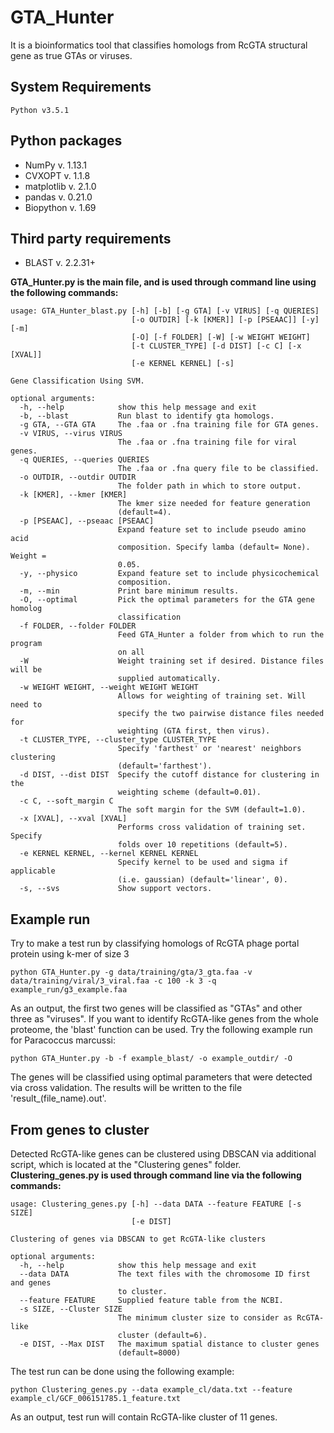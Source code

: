 # GTA_Hunter
  It is a bioinformatics tool that classifies homologs from RcGTA structural gene as true GTAs or viruses. 

## System Requirements
 `Python v3.5.1` 

## Python packages
- NumPy v. 1.13.1
- CVXOPT v. 1.1.8
- matplotlib v. 2.1.0
- pandas v. 0.21.0
- Biopython v. 1.69

## Third party requirements
- BLAST v. 2.2.31+

**GTA_Hunter.py is the main file, and is used through command line using the following commands:**
```
usage: GTA_Hunter_blast.py [-h] [-b] [-g GTA] [-v VIRUS] [-q QUERIES]
                           [-o OUTDIR] [-k [KMER]] [-p [PSEAAC]] [-y] [-m]
                           [-O] [-f FOLDER] [-W] [-w WEIGHT WEIGHT]
                           [-t CLUSTER_TYPE] [-d DIST] [-c C] [-x [XVAL]]
                           [-e KERNEL KERNEL] [-s]

Gene Classification Using SVM.

optional arguments:
  -h, --help            show this help message and exit
  -b, --blast           Run blast to identify gta homologs.
  -g GTA, --GTA GTA     The .faa or .fna training file for GTA genes.
  -v VIRUS, --virus VIRUS
                        The .faa or .fna training file for viral genes.
  -q QUERIES, --queries QUERIES
                        The .faa or .fna query file to be classified.
  -o OUTDIR, --outdir OUTDIR
                        The folder path in which to store output.
  -k [KMER], --kmer [KMER]
                        The kmer size needed for feature generation
                        (default=4).
  -p [PSEAAC], --pseaac [PSEAAC]
                        Expand feature set to include pseudo amino acid
                        composition. Specify lamba (default= None). Weight =
                        0.05.
  -y, --physico         Expand feature set to include physicochemical
                        composition.
  -m, --min             Print bare minimum results.
  -O, --optimal         Pick the optimal parameters for the GTA gene homolog
                        classification
  -f FOLDER, --folder FOLDER
                        Feed GTA_Hunter a folder from which to run the program
                        on all
  -W                    Weight training set if desired. Distance files will be
                        supplied automatically.
  -w WEIGHT WEIGHT, --weight WEIGHT WEIGHT
                        Allows for weighting of training set. Will need to
                        specify the two pairwise distance files needed for
                        weighting (GTA first, then virus).
  -t CLUSTER_TYPE, --cluster_type CLUSTER_TYPE
                        Specify 'farthest' or 'nearest' neighbors clustering
                        (default='farthest').
  -d DIST, --dist DIST  Specify the cutoff distance for clustering in the
                        weighting scheme (default=0.01).
  -c C, --soft_margin C
                        The soft margin for the SVM (default=1.0).
  -x [XVAL], --xval [XVAL]
                        Performs cross validation of training set. Specify
                        folds over 10 repetitions (default=5).
  -e KERNEL KERNEL, --kernel KERNEL KERNEL
                        Specify kernel to be used and sigma if applicable
                        (i.e. gaussian) (default='linear', 0).
  -s, --svs             Show support vectors.

```
## Example run
  Try to make a test run by classifying homologs of RcGTA phage portal protein using k-mer of size 3
```
python GTA_Hunter.py -g data/training/gta/3_gta.faa -v data/training/viral/3_viral.faa -c 100 -k 3 -q example_run/g3_example.faa
```
  As an output, the first two genes will be classified as "GTAs" and other three as "viruses".
  If you want to identify RcGTA-like genes from the whole proteome, the 'blast' function can be used. Try the following example run for Paracoccus marcussi:
```
python GTA_Hunter.py -b -f example_blast/ -o example_outdir/ -O
```
  The genes will be classified using optimal parameters that were detected via cross validation. The results will be written to the file 'result_(file_name).out'.

## From genes to cluster
  Detected RcGTA-like genes can be clustered using DBSCAN via additional script, which is located at the "Clustering genes" folder.
**Clustering_genes.py is used through command line via the following commands:**  
```  
usage: Clustering_genes.py [-h] --data DATA --feature FEATURE [-s SIZE]
                           [-e DIST]

Clustering of genes via DBSCAN to get RcGTA-like clusters

optional arguments:
  -h, --help            show this help message and exit
  --data DATA           The text files with the chromosome ID first and genes
                        to cluster.
  --feature FEATURE     Supplied feature table from the NCBI.
  -s SIZE, --Cluster SIZE
                        The minimum cluster size to consider as RcGTA-like
                        cluster (default=6).
  -e DIST, --Max DIST   The maximum spatial distance to cluster genes
                        (default=8000)
```
  The test run can be done using the following example:
```
python Clustering_genes.py --data example_cl/data.txt --feature example_cl/GCF_006151785.1_feature.txt
```
  As an output, test run will contain RcGTA-like cluster of 11 genes.
